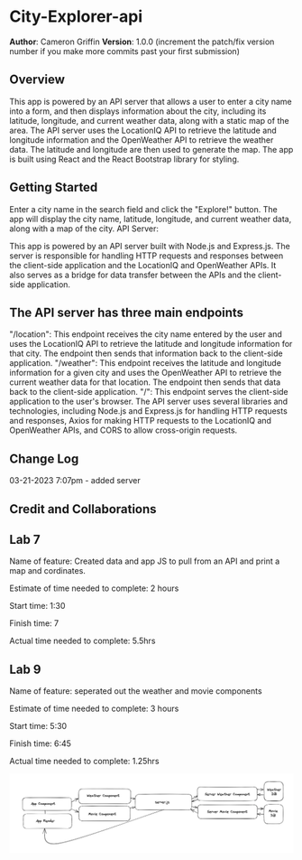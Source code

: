 # City-Explorer-api

**Author**: Cameron Griffin
**Version**: 1.0.0 (increment the patch/fix version number if you make more commits past your first submission)

## Overview

This app is powered by an API server that allows a user to enter a city name into a form, and then displays information about the city, including its latitude, longitude, and current weather data, along with a static map of the area. The API server uses the LocationIQ API to retrieve the latitude and longitude information and the OpenWeather API to retrieve the weather data. The latitude and longitude are then used to generate the map. The app is built using React and the React Bootstrap library for styling.

## Getting Started

Enter a city name in the search field and click the "Explore!" button.
The app will display the city name, latitude, longitude, and current weather data, along with a map of the city.
API Server:

This app is powered by an API server built with Node.js and Express.js. The server is responsible for handling HTTP requests and responses between the client-side application and the LocationIQ and OpenWeather APIs. It also serves as a bridge for data transfer between the APIs and the client-side application.

## The API server has three main endpoints

"/location": This endpoint receives the city name entered by the user and uses the LocationIQ API to retrieve the latitude and longitude information for that city. The endpoint then sends that information back to the client-side application.
"/weather": This endpoint receives the latitude and longitude information for a given city and uses the OpenWeather API to retrieve the current weather data for that location. The endpoint then sends that data back to the client-side application.
"/": This endpoint serves the client-side application to the user's browser.
The API server uses several libraries and technologies, including Node.js and Express.js for handling HTTP requests and responses, Axios for making HTTP requests to the LocationIQ and OpenWeather APIs, and CORS to allow cross-origin requests.

## Change Log

03-21-2023 7:07pm - added server

## Credit and Collaborations

## Lab 7

Name of feature: Created data and app JS to pull from an API and print a map and cordinates.

Estimate of time needed to complete: 2 hours

Start time: 1:30

Finish time: 7

Actual time needed to complete: 5.5hrs

## Lab 9

Name of feature: seperated out the weather and movie components

Estimate of time needed to complete: 3 hours

Start time: 5:30

Finish time: 6:45

Actual time needed to complete: 1.25hrs

![diagram](/Screenshot%202023-03-23%20at%207.09.28%20PM.png)
